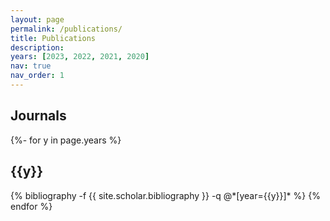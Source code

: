 ```yaml
---
layout: page
permalink: /publications/
title: Publications
description: 
years: [2023, 2022, 2021, 2020]
nav: true
nav_order: 1
---
```


## Journals
<!-- _pages/publications.md -->
<div class="publications">

{%- for y in page.years %}
  <h2 class="year">{{y}}</h2>
  {% bibliography -f {{ site.scholar.bibliography }} -q @*[year={{y}}]* %}
{% endfor %}

</div>
